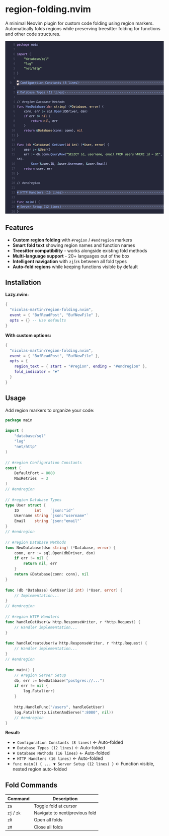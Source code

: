 # region-folding.nvim

A minimal Neovim plugin for custom code folding using region markers. Automatically folds regions while preserving treesitter folding for functions and other code structures.

![Region Folding Example](./assets/region-folding-example.png)

## Features

- **Custom region folding** with `#region` / `#endregion` markers
- **Smart fold text** showing region names and function names  
- **Treesitter compatibility** - works alongside existing fold methods
- **Multi-language support** - 20+ languages out of the box
- **Intelligent navigation** with `zj`/`zk` between all fold types
- **Auto-fold regions** while keeping functions visible by default

## Installation

**Lazy.nvim:**
```lua
{
  "nicolas-martin/region-folding.nvim",
  event = { "BufReadPost", "BufNewFile" },
  opts = {} -- Use defaults
}
```

**With custom options:**
```lua
{
  "nicolas-martin/region-folding.nvim", 
  event = { "BufReadPost", "BufNewFile" },
  opts = {
    region_text = { start = "#region", ending = "#endregion" },
    fold_indicator = "▼"
  }
}
```

## Usage

Add region markers to organize your code:

```go
package main

import (
    "database/sql"
    "log" 
    "net/http"
)

// #region Configuration Constants
const (
    DefaultPort = 8080
    MaxRetries  = 3
)
// #endregion

// #region Database Types  
type User struct {
    ID       int    `json:"id"`
    Username string `json:"username"`
    Email    string `json:"email"`
}
// #endregion

// #region Database Methods
func NewDatabase(dsn string) (*Database, error) {
    conn, err := sql.Open(dbDriver, dsn)
    if err != nil {
        return nil, err
    }
    return &Database{conn: conn}, nil
}

func (db *Database) GetUser(id int) (*User, error) {
    // Implementation...
}
// #endregion

// #region HTTP Handlers
func handleGetUser(w http.ResponseWriter, r *http.Request) {
    // Handler implementation...
}

func handleCreateUser(w http.ResponseWriter, r *http.Request) {
    // Handler implementation...
}
// #endregion

func main() {
    // #region Server Setup
    db, err := NewDatabase("postgres://...")
    if err != nil {
        log.Fatal(err)
    }
    
    http.HandleFunc("/users", handleGetUser)
    log.Fatal(http.ListenAndServe(":8080", nil))
    // #endregion
}
```

**Result:**
- `▼ Configuration Constants (8 lines)` ← Auto-folded
- `▼ Database Types (12 lines)` ← Auto-folded  
- `▼ Database Methods (16 lines)` ← Auto-folded
- `▼ HTTP Handlers (16 lines)` ← Auto-folded
- `func main() { ... ▼ Server Setup (12 lines) }` ← Function visible, nested region auto-folded

## Fold Commands

| Command | Description |
|---------|-------------|
| `za` | Toggle fold at cursor |
| `zj` / `zk` | Navigate to next/previous fold |
| `zR` | Open all folds |
| `zM` | Close all folds |

